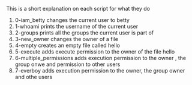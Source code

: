 This is a short explanation on each script for what they do
1) 0-iam_betty changes the current user to betty
2) 1-whoami prints the username of the current user
3) 2-groups prints all the groups the current user is part of
4) 3-new_owner changes the owner of a file
5) 4-empty creates an empty file called hello
6) 5-execute adds execute permission to the owner of the file hello
7) 6-multiple_permissions adds execution permission to the owner , the group onwe and permission to other users
8) 7-everboy adds execution permission to the owner, the group owner and othe users   
